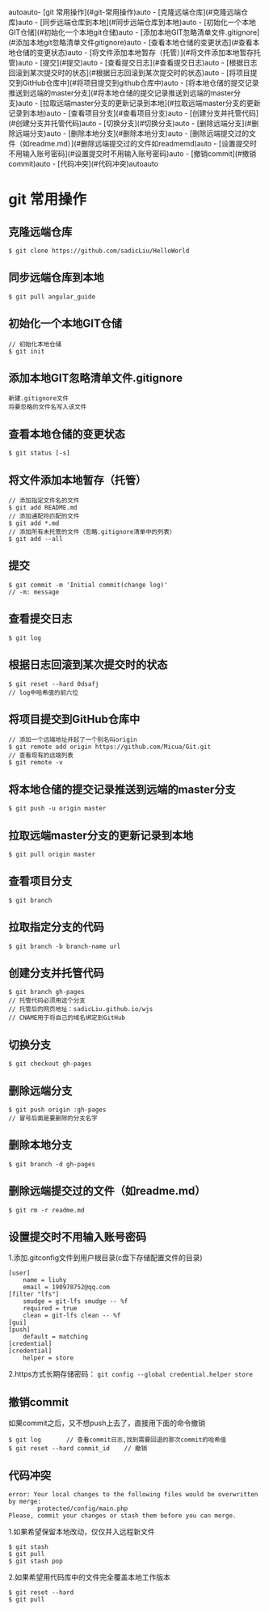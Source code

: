 <!-- TOC -->autoauto- [git 常用操作](#git-常用操作)auto    - [克隆远端仓库](#克隆远端仓库)auto    - [同步远端仓库到本地](#同步远端仓库到本地)auto    - [初始化一个本地GIT仓储](#初始化一个本地git仓储)auto    - [添加本地GIT忽略清单文件.gitignore](#添加本地git忽略清单文件gitignore)auto    - [查看本地仓储的变更状态](#查看本地仓储的变更状态)auto    - [将文件添加本地暂存（托管）](#将文件添加本地暂存托管)auto    - [提交](#提交)auto    - [查看提交日志](#查看提交日志)auto    - [根据日志回滚到某次提交时的状态](#根据日志回滚到某次提交时的状态)auto    - [将项目提交到GitHub仓库中](#将项目提交到github仓库中)auto    - [将本地仓储的提交记录推送到远端的master分支](#将本地仓储的提交记录推送到远端的master分支)auto    - [拉取远端master分支的更新记录到本地](#拉取远端master分支的更新记录到本地)auto    - [查看项目分支](#查看项目分支)auto    - [创建分支并托管代码](#创建分支并托管代码)auto    - [切换分支](#切换分支)auto    - [删除远端分支](#删除远端分支)auto    - [删除本地分支](#删除本地分支)auto    - [删除远端提交过的文件（如readme.md）](#删除远端提交过的文件如readmemd)auto    - [设置提交时不用输入账号密码](#设置提交时不用输入账号密码)auto    - [撤销commit](#撤销commit)auto    - [代码冲突](#代码冲突)autoauto<!-- /TOC -->
# git 常用操作

## 克隆远端仓库
```
$ git clone https://github.com/sadicLiu/HelloWorld
```

## 同步远端仓库到本地
```
$ git pull angular_guide
```

## 初始化一个本地GIT仓储
```
// 初始化本地仓储
$ git init
```

## 添加本地GIT忽略清单文件.gitignore
```
新建.gitignore文件
将要忽略的文件名写入该文件
```

## 查看本地仓储的变更状态
```
$ git status [-s]
```

## 将文件添加本地暂存（托管）
```
// 添加指定文件名的文件
$ git add README.md
// 添加通配符匹配的文件
$ git add *.md
// 添加所有未托管的文件（忽略.gitignore清单中的列表）
$ git add --all
```

## 提交
```
$ git commit -m 'Initial commit(change log)'
// -m: message
```

## 查看提交日志
```
$ git log
```

## 根据日志回滚到某次提交时的状态
```
$ git reset --hard 0dsafj
// log中哈希值的前六位
```

## 将项目提交到GitHub仓库中
```
// 添加一个远端地址并起了一个别名叫origin
$ git remote add origin https://github.com/Micua/Git.git
// 查看现有的远端列表
$ git remote -v
```

## 将本地仓储的提交记录推送到远端的master分支
```
$ git push -u origin master
```

## 拉取远端master分支的更新记录到本地
```
$ git pull origin master
```

## 查看项目分支
```
$ git branch
```

## 拉取指定分支的代码
```
$ git branch -b branch-name url
```

## 创建分支并托管代码
```
$ git branch gh-pages
// 托管代码必须用这个分支
// 托管后的网页地址：sadicLiu.github.io/wjs
// CNAME用于将自己的域名绑定到GitHub
```

## 切换分支
```
$ git checkout gh-pages
```

## 删除远端分支
```
$ git push origin :gh-pages
// 冒号后面是要删除的分支名字
```

## 删除本地分支
```
$ git branch -d gh-pages
```

## 删除远端提交过的文件（如readme.md）
```
$ git rm -r readme.md
```

## 设置提交时不用输入账号密码
1.添加.gitconfig文件到用户根目录(c盘下存储配置文件的目录)
```
[user]
    name = liuhy
    email = 190978752@qq.com
[filter "lfs"]
    smudge = git-lfs smudge -- %f
    required = true
    clean = git-lfs clean -- %f
[gui]
[push]
    default = matching
[credential]
[credential]
    helper = store
```
2.https方式长期存储密码：
`git config --global credential.helper store`

## 撤销commit
如果commit之后，又不想push上去了，直接用下面的命令撤销
```
$ git log       // 查看commit日志,找到需要回退的那次commit的哈希值
$ git reset --hard commit_id    // 撤销
```

## 代码冲突
```
error: Your local changes to the following files would be overwritten by merge:
        protected/config/main.php
Please, commit your changes or stash them before you can merge.
```
1.如果希望保留本地改动，仅仅并入远程新文件
```
$ git stash
$ git pull
$ git stash pop
```
2.如果希望用代码库中的文件完全覆盖本地工作版本
```
$ git reset --hard
$ git pull
```